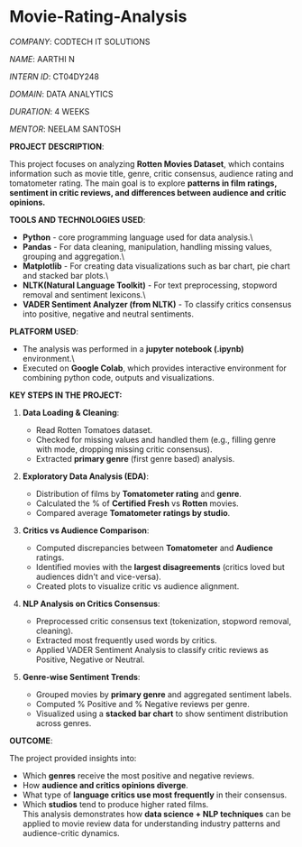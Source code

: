 # Movie-Rating-Analysis

_COMPANY_: CODTECH IT SOLUTIONS

_NAME_: AARTHI N

_INTERN ID_: CT04DY248

_DOMAIN_: DATA ANALYTICS

_DURATION_: 4 WEEKS

_MENTOR_: NEELAM SANTOSH

**PROJECT DESCRIPTION**:

This project focuses on analyzing **Rotten Movies Dataset**, which contains information such as movie title, genre, critic consensus, audience rating and tomatometer rating. The main goal is to explore **patterns in film ratings, sentiment in critic reviews, and differences between audience and critic opinions.**

**TOOLS AND TECHNOLOGIES USED**:

* **Python** - core programming language used for data analysis.\
* **Pandas** - For data cleaning, manipulation, handling missing values, grouping and aggregation.\
* **Matplotlib** - For creating data visualizations such as bar chart, pie chart and stacked bar plots.\
* **NLTK(Natural Language Toolkit)** - For text preprocessing, stopword removal and sentiment lexicons.\
* **VADER Sentiment Analyzer (from NLTK)** - To classify critics consensus into positive, negative and neutral sentiments.

**PLATFORM USED**:

* The analysis was performed in a **jupyter notebook (.ipynb)** environment.\
* Executed on **Google Colab**, which provides interactive environment for combining python code, outputs and visualizations.

**KEY STEPS IN THE PROJECT:**

1. **Data Loading & Cleaning**:

   * Read Rotten Tomatoes dataset.
   * Checked for missing values and handled them (e.g., filling genre with mode, dropping missing critic consensus).
   * Extracted **primary genre** (first genre based) analysis.

2. **Exploratory Data Analysis (EDA)**:

   * Distribution of films by **Tomatometer rating** and **genre**.
   * Calculated the % of **Certified Fresh** vs **Rotten** movies.
   * Compared average **Tomatometer ratings by studio**.

3. **Critics vs Audience Comparison**:

   * Computed discrepancies between **Tomatometer** and **Audience** ratings.
   * Identified movies with the **largest disagreements** (critics loved but audiences didn't and vice-versa).
   * Created plots to visualize critic vs audience alignment.

4. **NLP Analysis on Critics Consensus**:

   * Preprocessed critic consensus text (tokenization, stopword removal, cleaning).
   * Extracted most frequently used words by critics.
   * Applied VADER Sentiment Analysis to classify critic reviews as Positive, Negative or Neutral.

5. **Genre-wise Sentiment Trends**:

   * Grouped movies by **primary genre** and aggregated sentiment labels.
   * Computed % Positive and % Negative reviews per genre.
   * Visualized using a **stacked bar chart** to show sentiment distribution across genres.

**OUTCOME**:

The project provided insights into:
  * Which **genres** receive the most positive and negative reviews.
  * How **audience and critics opinions diverge**.
  * What type of **language critics use most frequently** in their consensus.
  * Which **studios** tend to produce higher rated films.\
  This analysis demonstrates how **data science + NLP techniques** can be applied to movie review data for understanding industry patterns and audience-critic dynamics.
